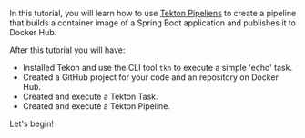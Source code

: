 In this tutorial, you will learn how to use [Tekton Pipeliens](https://github.com/tektoncd/pipeline/tree/v0.10.1/docs#tekton-pipelines) to create a pipeline that builds a container image of a Spring Boot application and publishes it to Docker Hub.

After this tutorial you will have:

* Installed Tekon and use the CLI tool `tkn` to execute a simple 'echo' task.
* Created a GitHub project for your code and an repository on Docker Hub.
* Created and execute a Tekton Task.
* Created and execute a Tekton Pipeline.

Let's begin!

